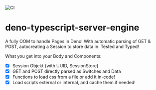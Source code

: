 ![CI](https://github.com/edenprojectde/deno-typescript-server-engine/workflows/CI/badge.svg)

# deno-typescript-server-engine

A fully OOM to handle Pages in Deno! With automatic parsing of GET & POST, autocreating a Session to store data in. Tested and Typed!

What you get into your Body and Components:

- [X] Session Objekt {with UUID, SessionStore}
- [X] GET and POST directly parsed as Switches and Data
- [X] Functions to load css from a file or add it in-code!
- [X] Load scripts external or internal, and cache them if needed!
